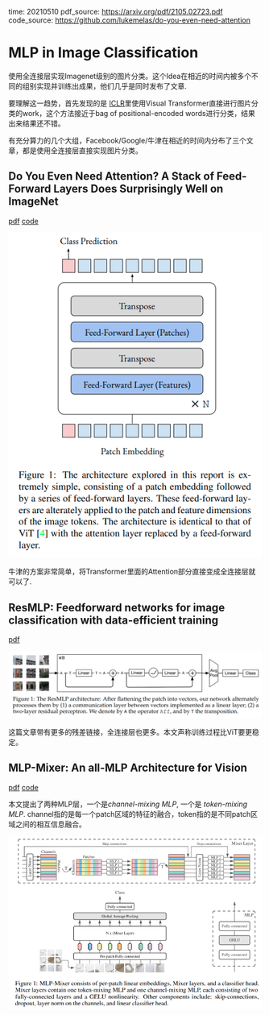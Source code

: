 time: 20210510
pdf_source: https://arxiv.org/pdf/2105.02723.pdf
code_source: https://github.com/lukemelas/do-you-even-need-attention

# MLP in Image Classification

使用全连接层实现Imagenet级别的图片分类。这个Idea在相近的时间内被多个不同的组别实现并训练出成果，他们几乎是同时发布了文章.

要理解这一趋势，首先发现的是 [ICLR](../other_categories/Summaries/Summary_ICLR_2021.md)里使用Visual Transformer直接进行图片分类的work，这个方法接近于bag of positional-encoded words进行分类，结果出来结果还不错。

有充分算力的几个大组，Facebook/Google/牛津在相近的时间内分布了三个文章，都是使用全连接层直接实现图片分类。

## Do You Even Need Attention? A Stack of Feed-Forward Layers Does Surprisingly Well on ImageNet
[pdf](https://arxiv.org/pdf/2105.02723.pdf) [code](https://github.com/lukemelas/do-you-even-need-attention)

![image](res/MLP_oxford.png)

牛津的方案非常简单，将Transformer里面的Attention部分直接变成全连接层就可以了.

## ResMLP: Feedforward networks for image classification with data-efficient training
[pdf](https://arxiv.org/pdf/2105.03404.pdf)

![image](res/MLP_fb.png)

这篇文章带有更多的残差链接，全连接层也更多。本文声称训练过程比ViT要更稳定。

## MLP-Mixer: An all-MLP Architecture for Vision
[pdf](https://arxiv.org/pdf/2105.01601.pdf) [code](https://github.com/google-research/vision_transformer)

本文提出了两种MLP层，一个是*channel-mixing MLP*, 一个是 *token-mixing MLP*. channel指的是每一个patch区域的特征的融合，token指的是不同patch区域之间的相互信息融合。

![image](res/MLP_google.png)


